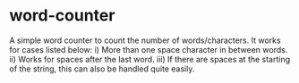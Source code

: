 # word-counter
A simple word counter to count the number of words/characters.
It works for cases listed below:
  i)  More than one space character in between words.
  ii) Works for spaces after the last word.
  iii) If there are spaces at the starting of the string, this can also be handled quite easily.
